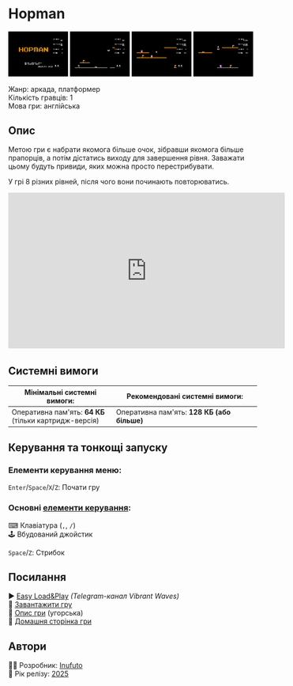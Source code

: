 # Hopman

<img src="screenshots/scrn_hopman_01.png" width="24%"> 
<img src="screenshots/scrn_hopman_02.png" width="24%"> 
<img src="screenshots/scrn_hopman_03.png" width="24%"> 
<img src="screenshots/scrn_hopman_04.png" width="24%">

Жанр: аркада, платформер  
Кількість гравців: 1  
Мова гри: англійська  


## Опис

Метою гри є набрати якомога більше очок, зібравши якомога більше прапорців, а потім дістатись виходу для завершення рівня. Заважати цьому будуть привиди, яких можна просто перестрибувати.  

У грі 8 різних рівней, після чого вони починають повторюватись.

<iframe width="560" height="315" src="https://www.youtube.com/embed/qu8fbE3bh4k" tL1hV1pMitle="YouTube video player" frameborder="0" allowfullscreen></iframe>

## Системні вимоги

|Мінімальні системні вимоги:|Рекомендовані системні вимоги:|
|---------------------------|------------------------------|
|Оперативна пам'ять: **64 КБ**<br>(тільки картридж-версія)|Оперативна пам'ять: **128 КБ (або більше)**|  

## Керування та тонкощі запуску
### Елементи керування меню:

`Enter`/`Space`/`X`/`Z`: Почати гру  

### Основні [елементи керування](../controllers.md):
⌨ Клавіатура (`,`, `/`)  
🕹 Вбудований джойстик  

`Space`/`Z`: Стрибок

## Посилання

▶ [Easy Load&Play](https://t.me/EP128k_Load_n_Play/813) *(Telegram-канал Vibrant Waves)*  
💾 [Завантажити гру](http://www.ep128.hu/Ep_Games/Prg/Hopman.rar)  
📃 [Опис гри](http://www.ep128.hu/Games/Hopman.htm) (угорська)  
🏡 [Домашня сторінка гри](http://inufuto.web.fc2.com/8bit/hopman/#ep64)

## Автори
👨‍💻 Розробник: [Inufuto](../../community/inufuto.md)  
📅 Рік релізу: [2025](../release_years/2025.md)  